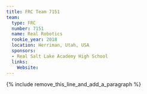 ```yaml
---
title: FRC Team 7151
team:
  type: FRC
  number: 7151
  name: Real Robotics
  rookie_year: 2018
  location: Herriman, Utah, USA
  sponsors:
  - Real Salt Lake Academy High School
  links:
    Website:
---
```


{% include remove_this_line_and_add_a_paragraph %}